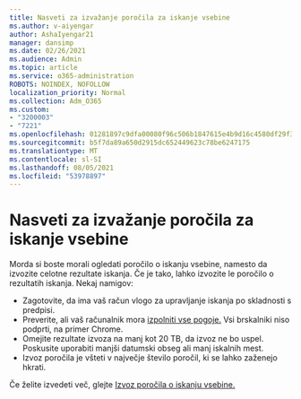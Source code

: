 ```yaml
---
title: Nasveti za izvažanje poročila za iskanje vsebine
ms.author: v-aiyengar
author: AshaIyengar21
manager: dansimp
ms.date: 02/26/2021
ms.audience: Admin
ms.topic: article
ms.service: o365-administration
ROBOTS: NOINDEX, NOFOLLOW
localization_priority: Normal
ms.collection: Adm_O365
ms.custom:
- "3200003"
- "7221"
ms.openlocfilehash: 01281897c9dfa00080f96c506b1847615e4b9d16c4580df29f36c9ba18950682
ms.sourcegitcommit: b5f7da89a650d2915dc652449623c78be6247175
ms.translationtype: MT
ms.contentlocale: sl-SI
ms.lasthandoff: 08/05/2021
ms.locfileid: "53978897"
---
```

# <a name="tips-for-exporting-a-report-for-content-search"></a>Nasveti za izvažanje poročila za iskanje vsebine

Morda si boste morali ogledati poročilo o iskanju vsebine, namesto da izvozite celotne rezultate iskanja. Če je tako, lahko izvozite le poročilo o rezultatih iskanja. Nekaj namigov:

- Zagotovite, da ima vaš račun vlogo za upravljanje iskanja po skladnosti s predpisi.
- Preverite, ali vaš računalnik mora [izpolniti vse pogoje.](https://go.microsoft.com/fwlink/?linkid=2102407) Vsi brskalniki niso podprti, na primer Chrome.
- Omejite rezultate izvoza na manj kot 20 TB, da izvoz ne bo uspel. Poskusite uporabiti manjši datumski obseg ali manj iskalnih mest.
- Izvoz poročila je všteti v največje število poročil, ki se lahko zaženejo hkrati.

Če želite izvedeti več, glejte [Izvoz poročila o iskanju vsebine.](https://go.microsoft.com/fwlink/?linkid=2102409)